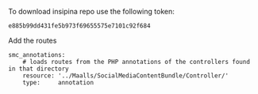 To download insipina repo use the following token:
```
e885b99dd431fe5b973f69655575e7101c92f684
```

Add the routes

```
smc_annotations:
    # loads routes from the PHP annotations of the controllers found in that directory
    resource: '../Maalls/SocialMediaContentBundle/Controller/'
    type:     annotation
```